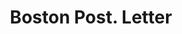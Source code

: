 ---
doi: 10.7916/D80C66SW
date_other: '1870'
date_other_textual: 1870-1879
form: correspondence
genre:
- Letters (correspondence)
name:
- Boston Post
object_in_context_url: https://biggert.cul.columbia.edu/items/view/ave_biggert_00338
subject_hierarchical_geographic:
- Boston, Massachusetts, United States
subject_name:
- Boston Post
title: Boston Post. Letter
sort_title: Boston Post. Letter
call_number: ave_biggert_00338
coordinates:
- 42.35805555555556,-71.06361111111111
pid: ave_biggert_00338
identifiers: ave_biggert_00338
thumbnail: https://derivativo-2.library.columbia.edu/iiif/2/ldpd:344157/full/!256,256/0/native.jpg
permalink: "/items/ave_biggert_00338/"
layout: iiif-image-page
---